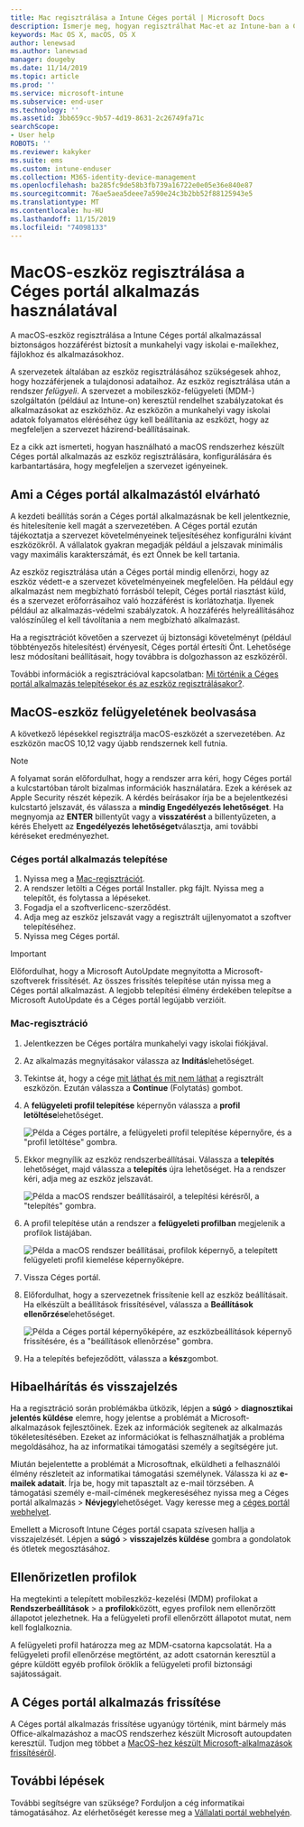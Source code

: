 ```yaml
---
title: Mac regisztrálása a Intune Céges portál | Microsoft Docs
description: Ismerje meg, hogyan regisztrálhat Mac-et az Intune-ban a Céges portál alkalmazással.
keywords: Mac OS X, macOS, OS X
author: lenewsad
ms.author: lanewsad
manager: dougeby
ms.date: 11/14/2019
ms.topic: article
ms.prod: ''
ms.service: microsoft-intune
ms.subservice: end-user
ms.technology: ''
ms.assetid: 3bb659cc-9b57-4d19-8631-2c26749fa71c
searchScope:
- User help
ROBOTS: ''
ms.reviewer: kakyker
ms.suite: ems
ms.custom: intune-enduser
ms.collection: M365-identity-device-management
ms.openlocfilehash: ba285fc9de58b3fb739a16722e0e05e36e840e87
ms.sourcegitcommit: 76ae5aea5deee7a590e24c3b2bb52f88125943e5
ms.translationtype: MT
ms.contentlocale: hu-HU
ms.lasthandoff: 11/15/2019
ms.locfileid: "74098133"
---
```

# <a name="enroll-your-macos-device-using-the-company-portal-app"></a>MacOS-eszköz regisztrálása a Céges portál alkalmazás használatával  

A macOS-eszköz regisztrálása a Intune Céges portál alkalmazással biztonságos hozzáférést biztosít a munkahelyi vagy iskolai e-mailekhez, fájlokhoz és alkalmazásokhoz.

A szervezetek általában az eszköz regisztrálásához szükségesek ahhoz, hogy hozzáférjenek a tulajdonosi adataihoz. Az eszköz regisztrálása után a rendszer *felügyeli*. A szervezet a mobileszköz-felügyeleti (MDM-) szolgáltatón (például az Intune-on) keresztül rendelhet szabályzatokat és alkalmazásokat az eszközhöz. Az eszközön a munkahelyi vagy iskolai adatok folyamatos eléréséhez úgy kell beállítania az eszközt, hogy az megfeleljen a szervezet házirend-beállításainak.  

Ez a cikk azt ismerteti, hogyan használható a macOS rendszerhez készült Céges portál alkalmazás az eszköz regisztrálására, konfigurálására és karbantartására, hogy megfeleljen a szervezet igényeinek.  


## <a name="what-to-expect-from-the-company-portal-app"></a>Ami a Céges portál alkalmazástól elvárható

A kezdeti beállítás során a Céges portál alkalmazásnak be kell jelentkeznie, és hitelesítenie kell magát a szervezetében. A Céges portál ezután tájékoztatja a szervezet követelményeinek teljesítéséhez konfigurálni kívánt eszközökről. A vállalatok gyakran megadják például a jelszavak minimális vagy maximális karakterszámát, és ezt Önnek be kell tartania.    

Az eszköz regisztrálása után a Céges portál mindig ellenőrzi, hogy az eszköz védett-e a szervezet követelményeinek megfelelően. Ha például egy alkalmazást nem megbízható forrásból telepít, Céges portál riasztást küld, és a szervezet erőforrásaihoz való hozzáférést is korlátozhatja. Ilyenek például az alkalmazás-védelmi szabályzatok. A hozzáférés helyreállításához valószínűleg el kell távolítania a nem megbízható alkalmazást. 

Ha a regisztrációt követően a szervezet új biztonsági követelményt (például többtényezős hitelesítést) érvényesít, Céges portál értesíti Önt. Lehetősége lesz módosítani beállításait, hogy továbbra is dolgozhasson az eszközéről.  

További információk a regisztrációval kapcsolatban: [Mi történik a Céges portál alkalmazás telepítésekor és az eszköz regisztrálásakor?](what-happens-if-you-install-the-Company-Portal-app-and-enroll-your-device-in-intune-macos.md).  

## <a name="get-your-macos-device-managed"></a>MacOS-eszköz felügyeletének beolvasása  
A következő lépésekkel regisztrálja macOS-eszközét a szervezetében. Az eszközön macOS 10,12 vagy újabb rendszernek kell futnia.   

> [!NOTE]
> A folyamat során előfordulhat, hogy a rendszer arra kéri, hogy Céges portál a kulcstartóban tárolt bizalmas információk használatára. Ezek a kérések az Apple Security részét képezik. A kérdés beírásakor írja be a bejelentkezési kulcstartó jelszavát, és válassza a **mindig Engedélyezés lehetőséget**. Ha megnyomja az **ENTER** billentyűt vagy a **visszatérést** a billentyűzeten, a kérés Ehelyett az **Engedélyezés lehetőséget**választja, ami további kéréseket eredményezhet.  

### <a name="install-company-portal-app"></a>Céges portál alkalmazás telepítése  
1. Nyissa meg a [Mac-regisztrációt](https://go.microsoft.com/fwlink/?linkid=853070).  
2. A rendszer letölti a Céges portál Installer. pkg fájlt. Nyissa meg a telepítőt, és folytassa a lépéseket. 
3. Fogadja el a szoftverlicenc-szerződést. 
4. Adja meg az eszköz jelszavát vagy a regisztrált ujjlenyomatot a szoftver telepítéséhez.  
5. Nyissa meg Céges portál. 

> [!IMPORTANT]
> Előfordulhat, hogy a Microsoft AutoUpdate megnyitotta a Microsoft-szoftverek frissítését. Az összes frissítés telepítése után nyissa meg a Céges portál alkalmazást. A legjobb telepítési élmény érdekében telepítse a Microsoft AutoUpdate és a Céges portál legújabb verzióit.  


### <a name="enroll-your-mac"></a>Mac-regisztráció  


1. Jelentkezzen be Céges portálra munkahelyi vagy iskolai fiókjával.  
2. Az alkalmazás megnyitásakor válassza az **Indítás**lehetőséget.  
3. Tekintse át, hogy a cége [mit láthat és mit nem láthat](what-info-can-your-company-see-when-you-enroll-your-device-in-intune.md) a regisztrált eszközön. Ezután válassza a **Continue** (Folytatás) gombot.  
4. A **felügyeleti profil telepítése** képernyőn válassza a **profil letöltése**lehetőséget.   

    ![Példa a Céges portálre, a felügyeleti profil telepítése képernyőre, és a "profil letöltése" gombra.](./media/install-mgmt-profile-mac-1911.PNG)   
5. Ekkor megnyílik az eszköz rendszerbeállításai. Válassza a **telepítés** lehetőséget, majd válassza a **telepítés** újra lehetőséget. Ha a rendszer kéri, adja meg az eszköz jelszavát.  

    ![Példa a macOS rendszer beállításairól, a telepítési kérésről, a "telepítés" gombra.](./media/system-preference-install-1911.PNG)  
6. A profil telepítése után a rendszer a **felügyeleti profilban** megjelenik a profilok listájában.  

   ![Példa a macOS rendszer beállításai, profilok képernyő, a telepített felügyeleti profil kiemelése képernyőképre.](./media/system-preference-verify-1911.PNG)   
7. Vissza Céges portál.   
8. Előfordulhat, hogy a szervezetnek frissítenie kell az eszköz beállításait. Ha elkészült a beállítások frissítésével, válassza a **Beállítások ellenőrzése**lehetőséget.  

    ![Példa a Céges portál képernyőképére, az eszközbeállítások képernyő frissítésére, és a "beállítások ellenõrzése" gombra.](./media/update-settings-mac-1911.PNG)  
9. Ha a telepítés befejeződött, válassza a **kész**gombot.  


 ## <a name="troubleshooting-and-feedback"></a>Hibaelhárítás és visszajelzés   

Ha a regisztráció során problémákba ütközik, lépjen a **súgó** > **diagnosztikai jelentés küldése** elemre, hogy jelentse a problémát a Microsoft-alkalmazások fejlesztőinek. Ezek az információk segítenek az alkalmazás tökéletesítésében. Ezeket az információkat is felhasználhatják a probléma megoldásához, ha az informatikai támogatási személy a segítségére jut.  

Miután bejelentette a problémát a Microsoftnak, elküldheti a felhasználói élmény részleteit az informatikai támogatási személynek. Válassza ki az **e-mailek adatait**. Írja be, hogy mit tapasztalt az e-mail törzsében. A támogatási személy e-mail-címének megkereséséhez nyissa meg a Céges portál alkalmazás > **Névjegy**lehetőséget. Vagy keresse meg a [céges portál webhelyet](https://go.microsoft.com/fwlink/?linkid=2010980).  
 

Emellett a Microsoft Intune Céges portál csapata szívesen hallja a visszajelzését. Lépjen a **súgó** > **visszajelzés küldése** gombra a gondolatok és ötletek megosztásához.  

## <a name="unverified-profiles"></a>Ellenőrizetlen profilok  
Ha megtekinti a telepített mobileszköz-kezelési (MDM) profilokat a **Rendszerbeállítások** > a **profilok**között, egyes profilok nem ellenőrzött állapotot jelezhetnek. Ha a felügyeleti profil ellenőrzött állapotot mutat, nem kell foglalkoznia.  

A felügyeleti profil határozza meg az MDM-csatorna kapcsolatát. Ha a felügyeleti profil ellenőrzése megtörtént, az adott csatornán keresztül a gépre küldött egyéb profilok öröklik a felügyeleti profil biztonsági sajátosságait.  

## <a name="updating-the-company-portal-app"></a>A Céges portál alkalmazás frissítése

A Céges portál alkalmazás frissítése ugyanúgy történik, mint bármely más Office-alkalmazáshoz a macOS rendszerhez készült Microsoft autoupdaten keresztül. Tudjon meg többet a [MacOS-hez készült Microsoft-alkalmazások frissítéséről](https://support.office.com/article/Check-for-Office-for-Mac-updates-automatically-bfd1e497-c24d-4754-92ab-910a4074d7c1).  

## <a name="next-steps"></a>További lépések  
További segítségre van szüksége? Forduljon a cég informatikai támogatásához. Az elérhetőségét keresse meg a [Vállalati portál webhelyén](https://go.microsoft.com/fwlink/?linkid=2010980).  


